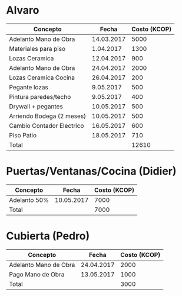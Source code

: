 # Alvaro

|Concepto | Fecha | Costo (KCOP)|
| ------- | ------| ----------- |
| Adelanto Mano de Obra | 14.03.2017 | 5000|
| Materiales para piso | 1.04.2017 | 1300|
| Lozas Ceramica | 12.04.2017 | 900|
| Adelanto Mano de Obra | 24.04.2017 | 2000| 
| Lozas Ceramica Cocina | 26.04.2017 | 200|
| Pegante lozas | 9.05.2017| 500|
| Pintura paredes/techo | 9.05.2017| 400|
| Drywall + pegantes | 10.05.2017| 500|
| Arriendo Bodega (2 meses) | 10.05.2017| 500|
| Cambio Contador Electrico | 16.05.2017| 600|
| Piso Patio | 18.05.2017|710|
|Total | | 12610|

# Puertas/Ventanas/Cocina (Didier)

|Concepto | Fecha | Costo (KCOP)|
| ------- | ------| ----------- |
Adelanto 50% | 10.05.2017 | 7000|
|Total | | 7000|

# Cubierta (Pedro)

|Concepto | Fecha | Costo (KCOP)|
| ------- | ------| ----------- |
|Adelanto Mano de Obra | 24.04.2017 | 2000|
|Pago Mano de Obra | 13.05.2017 | 1000
|Total | | 3000|
